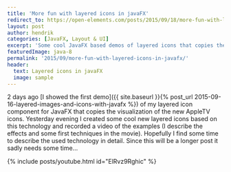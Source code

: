 ```yaml
---
title: 'More fun with layered icons in javaFX'
redirect_to: https://open-elements.com/posts/2015/09/18/more-fun-with-layered-icons-in-javafx/
layout: post
author: hendrik
categories: [JavaFX, Layout & UI]
excerpt: 'Some cool JavaFX based demos of layered icons that copies the visualization of the new AppleTV icons.'
featuredImage: java-8
permalink: '2015/09/more-fun-with-layered-icons-in-javafx/'
header:
  text: Layered icons in javaFX
  image: sample
---
```

2 days ago [I showed the first demo]({{ site.baseurl }}{% post_url 2015-09-16-layered-images-and-icons-with-javafx %}) of my layered icon component for JavaFX that copies the visualization of the new AppleTV icons. Yesterday evening I created some cool new layered icons based on this technology and recorded a video of the examples (I describe the effects and some first techniques in the movie). Hopefully I find some time to describe the used technology in detail. Since this will be a longer post it sadly needs some time...

{% include posts/youtube.html id="ElRvz9Rghic" %}
